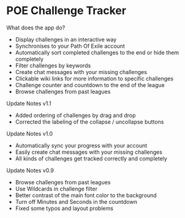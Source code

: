 # POE Challenge Tracker

What does the app do?

- Display challenges in an interactive way
- Synchronises to your Path Of Exile account
- Automatically sort completed challenges to the end or hide them completely
- Filter challenges by keywords
- Create chat messages with your missing challenges
- Clickable wiki links for more information to specific challenges
- Challenge counter and countdown to the end of the league
- Browse challenges from past leagues

Update Notes v1.1

- Added ordering of challenges by drag and drop
- Corrected the labeling of the collapse / uncollapse buttons

Update Notes v1.0
- Automatically sync your progress with your account
- Easily create chat messages with your missing challenges
- All kinds of challenges get tracked correctly and completely

Update Notes v0.9
- Browse challenges from past leagues
- Use Wildcards in challenge filter
- Better contrast of the main font color to the background
- Turn off Minutes and Seconds in the countdown
- Fixed some typos and layout problems


